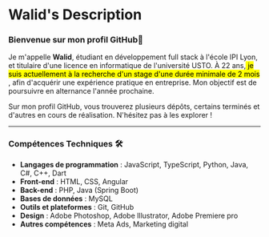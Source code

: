 # Walid's Description

### Bienvenue sur mon profil GitHub👋

Je m'appelle **Walid**, étudiant en développement full stack à l'école IPI Lyon, et titulaire d'une licence en informatique de l'université USTO. À 22 ans,<mark> je suis actuellement à la recherche d'un stage d'une durée minimale de 2 mois </mark>, afin d'acquérir une expérience pratique en entreprise. Mon objectif est de poursuivre en alternance l'année prochaine.

Sur mon profil GitHub, vous trouverez plusieurs dépôts, certains terminés et d'autres en cours de réalisation. N'hésitez pas à les explorer !

---
### Compétences Techniques 🛠️

* **Langages de programmation** : JavaScript, TypeScript, Python, Java, C#, C++, Dart
* **Front-end** : HTML, CSS, Angular
* **Back-end** : PHP, Java (Spring Boot)
* **Bases de données** : MySQL
* **Outils et plateformes** : Git, GitHub
* **Design** : Adobe Photoshop, Adobe Illustrator, Adobe Premiere pro
* **Autres compétences** : Meta Ads, Marketing digital


<!---
Walid31-git/Walid31-git is a ✨ special ✨ repository because its `README.md` (this file) appears on your GitHub profile.
You can click the Preview link to take a look at your changes.
--->
